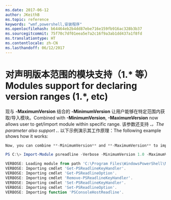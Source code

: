 ```yaml
---
ms.date: 2017-06-12
author: JKeithB
ms.topic: reference
keywords: "wmf,powershell,安装程序"
ms.openlocfilehash: b64464eb2b4dd87ebe716e159fb916ac328b3b37
ms.sourcegitcommit: 75f70c7df01eea5e7a2c16f9a3ab1dd437a1f8fd
ms.translationtype: HT
ms.contentlocale: zh-CN
ms.lasthandoff: 06/12/2017
---
```

# <a name="modules-support-for-declaring-version-ranges-1-etc"></a><span data-ttu-id="890e3-102">对声明版本范围的模块支持（1.* 等）</span><span class="sxs-lookup"><span data-stu-id="890e3-102">Modules support for declaring version ranges (1.*, etc)</span></span>
<span data-ttu-id="890e3-103">现与 **-MaximumVersion** 结合的 **-MinimumVersion** 让用户能够在特定范围内获取/导入模块。</span><span class="sxs-lookup"><span data-stu-id="890e3-103">Combined with **-MinimumVersion**, **-MaximumVersion** now allows user to get/import module within specific range.</span></span> <span data-ttu-id="890e3-104">该参数还支持 **.***。</span><span class="sxs-lookup"><span data-stu-id="890e3-104">The parameter also support **.***.</span></span> <span data-ttu-id="890e3-105">以下示例演示其工作原理：</span><span class="sxs-lookup"><span data-stu-id="890e3-105">The following example shows how it works:</span></span>

```PowerShell
Now, you can combine **-MinimumVersion** and **-MaximumVersion** to import module within specific range:

PS C:\> Import-Module psreadline -Verbose -MinimumVersion 1.0 -MaximumVersion 1.2.*

VERBOSE: Loading module from path 'C:\Program Files\WindowsPowerShell\Modules\psreadline\1.1\psreadline.psd1'.
VERBOSE: Importing cmdlet 'Get-PSReadlineKeyHandler'.
VERBOSE: Importing cmdlet 'Get-PSReadlineOption'.
VERBOSE: Importing cmdlet 'Remove-PSReadlineKeyHandler'.
VERBOSE: Importing cmdlet 'Set-PSReadlineKeyHandler'.
VERBOSE: Importing cmdlet 'Set-PSReadlineOption'.
VERBOSE: Importing function 'PSConsoleHostReadline'.
```


